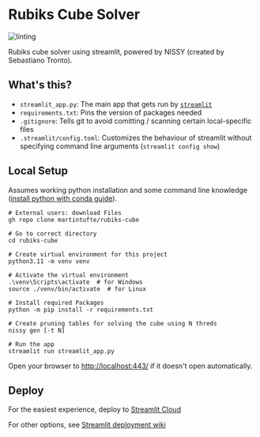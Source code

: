 # Rubiks Cube Solver
![linting](https://github.com/martintufte/rubiks-cube/actions/workflows/flake8.yml/badge.svg)

Rubiks cube solver using streamlit, powered by NISSY (created by Sebastiano Tronto).

## What's this?

- `streamlit_app.py`: The main app that gets run by [`streamlit`](https://docs.streamlit.io/)
- `requirements.txt`: Pins the version of packages needed
- `.gitignore`: Tells git to avoid comitting / scanning certain local-specific files
- `.streamlit/config.toml`: Customizes the behaviour of streamlit without specifying command line arguments (`streamlit config show`)

## Local Setup

Assumes working python installation and some command line knowledge ([install python with conda guide](https://tech.gerardbentley.com/python/beginner/2022/01/29/install-python.html)).

```shell
# External users: download Files
gh repo clone martintufte/rubiks-cube

# Go to correct directory
cd rubiks-cube

# Create virtual environment for this project
python3.11 -m venv venv

# Activate the virtual environment
.\venv\Scripts\activate  # for Windows
source ./venv/bin/activate  # for Linux

# Install required Packages
python -m pip install -r requirements.txt

# Create pruning tables for solving the cube using N threds
nissy gen [-t N]

# Run the app
streamlit run streamlit_app.py
```

Open your browser to [http://localhost:443/](http://localhost:443/) if it doesn't open automatically.
## Deploy

For the easiest experience, deploy to [Streamlit Cloud](https://streamlit.io/cloud)

For other options, see [Streamlit deployment wiki](https://discuss.streamlit.io/t/streamlit-deployment-guide-wiki/5099)
